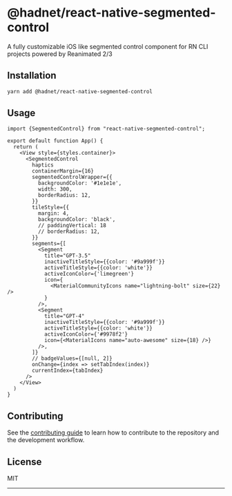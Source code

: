 # @hadnet/react-native-segmented-control

A fully customizable iOS like segmented control component for RN CLI projects powered by Reanimated 2/3

## Installation

```sh
yarn add @hadnet/react-native-segmented-control
```

## Usage

```tsx
import {SegmentedControl} from "react-native-segmented-control";

export default function App() {
  return (
    <View style={styles.container}>
      <SegmentedControl
        haptics
        containerMargin={16}
        segmentedControlWrapper={{
          backgroundColor: '#1e1e1e',
          width: 300,
          borderRadius: 12,
        }}
        tileStyle={{
          margin: 4,
          backgroundColor: 'black',
          // paddingVertical: 18
          // borderRadius: 12,
        }}
        segments={[
          <Segment
            title="GPT-3.5"
            inactiveTitleStyle={{color: '#9a999f'}}
            activeTitleStyle={{color: 'white'}}
            activeIconColor={'limegreen'}
            icon={
              <MaterialCommunityIcons name="lightning-bolt" size={22} />
            }
          />,
          <Segment
            title="GPT-4"
            inactiveTitleStyle={{color: '#9a999f'}}
            activeTitleStyle={{color: 'white'}}
            activeIconColor={'#9978f2'}
            icon={<MaterialIcons name="auto-awesome" size={18} />}
          />,
        ]}
        // badgeValues={[null, 2]}
        onChange={index => setTabIndex(index)}
        currentIndex={tabIndex}
      />
    </View>
  )
}
```

## Contributing

See the [contributing guide](CONTRIBUTING.md) to learn how to contribute to the repository and the development workflow.

## License

MIT

---


